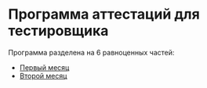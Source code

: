  # Программа аттестаций для тестировщика

Программа разделена на 6 равноценных частей:

- [Первый месяц](https://github.com/DirtyTester/qa-certification/blob/master/program/first_month.md)
- [Второй месяц](https://github.com/DirtyTester/qa-certification/blob/master/program/second_month.md)